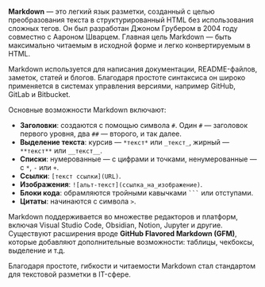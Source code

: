 **Markdown** — это легкий язык разметки, созданный с целью преобразования текста в структурированный HTML без использования сложных тегов. Он был разработан Джоном Грубером в 2004 году совместно с Аароном Шварцем. Главная цель Markdown — быть максимально читаемым в исходной форме и легко конвертируемым в HTML.

Markdown используется для написания документации, README-файлов, заметок, статей и блогов. Благодаря простоте синтаксиса он широко применяется в системах управления версиями, например GitHub, GitLab и Bitbucket.

Основные возможности Markdown включают:

* **Заголовки**: создаются с помощью символа `#`. Один `#` — заголовок первого уровня, два `##` — второго, и так далее.
* **Выделение текста**: курсив — `*текст*` или `_текст_`, жирный — `**текст**` или `__текст__`.
* **Списки**: нумерованные — с цифрами и точками, ненумерованные — с `*`, `-` или `+`.
* **Ссылки**: `[текст ссылки](URL)`.
* **Изображения**: `![альт-текст](ссылка_на_изображение)`.
* **Блоки кода**: обрамляются тройными кавычками ` ``` ` или отступами.
* **Цитаты**: начинаются с символа `>`.

Markdown поддерживается во множестве редакторов и платформ, включая Visual Studio Code, Obsidian, Notion, Jupyter и другие. Существуют расширения вроде **GitHub Flavored Markdown (GFM)**, которые добавляют дополнительные возможности: таблицы, чекбоксы, выделение и т.д.

Благодаря простоте, гибкости и читаемости Markdown стал стандартом для текстовой разметки в IT-сфере.
